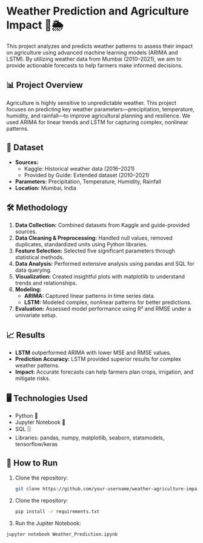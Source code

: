 # Weather Prediction and Agriculture Impact 🚜🌦️

This project analyzes and predicts weather patterns to assess their impact on agriculture using advanced machine learning models (ARIMA and LSTM). By utilizing weather data from Mumbai (2010–2021), we aim to provide actionable forecasts to help farmers make informed decisions.




## 📊 Project Overview
Agriculture is highly sensitive to unpredictable weather. This project focuses on predicting key weather parameters—precipitation, temperature, humidity, and rainfall—to improve agricultural planning and resilience. We used ARIMA for linear trends and LSTM for capturing complex, nonlinear patterns.




## 📁 Dataset
- **Sources:**  
  - Kaggle: Historical weather data (2016–2021)  
  - Provided by Guide: Extended dataset (2010–2021)  
- **Parameters:** Precipitation, Temperature, Humidity, Rainfall  
- **Location:** Mumbai, India  



## 🛠️ Methodology
1. **Data Collection:** Combined datasets from Kaggle and guide-provided sources.
2. **Data Cleaning & Preprocessing:** Handled null values, removed duplicates, standardized units using Python libraries.
3. **Feature Selection:** Selected five significant parameters through statistical methods.
4. **Data Analysis:** Performed extensive analysis using pandas and SQL for data querying.
5. **Visualization:** Created insightful plots with matplotlib to understand trends and relationships.
6. **Modeling:**  
   - **ARIMA:** Captured linear patterns in time series data.  
   - **LSTM:** Modeled complex, nonlinear patterns for better predictions.  
7. **Evaluation:** Assessed model performance using R² and RMSE under a univariate setup.



## 📈 Results
- **LSTM** outperformed ARIMA with lower MSE and RMSE values.
- **Prediction Accuracy:** LSTM provided superior results for complex weather patterns.
- **Impact:** Accurate forecasts can help farmers plan crops, irrigation, and mitigate risks.



## 🖥️ Technologies Used
- Python 🐍  
- Jupyter Notebook 📓  
- SQL 🗄️  
- Libraries: pandas, numpy, matplotlib, seaborn, statsmodels, tensorflow/keras  



## 🚀 How to Run
1. Clone the repository:
   ```bash
   git clone https://github.com/your-username/weather-agriculture-impact.git

2. Clone the repository:
   ```bash
   pip install -r requirements.txt
   
3. Run the Jupiter Notebook:
  ```bash
  jupyter notebook Weather_Prediction.ipynb

